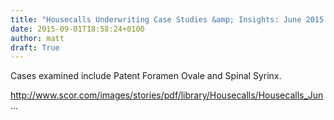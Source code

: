 ```yaml
---
title: "Housecalls Underwriting Case Studies &amp; Insights: June 2015 Issue"
date: 2015-09-01T18:58:24+0100
author: matt
draft: True
---
```

Cases examined include Patent Foramen Ovale and Spinal Syrinx.

http://www.scor.com/images/stories/pdf/library/Housecalls/Housecalls_Jun...
